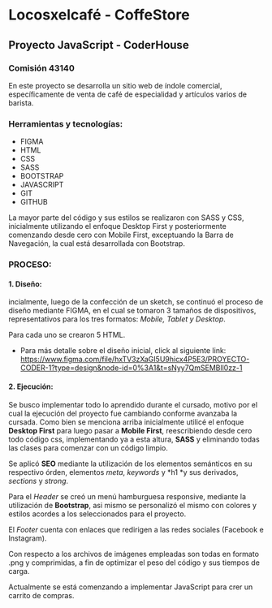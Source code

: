 # Locosxelcafé - CoffeStore
## Proyecto JavaScript - CoderHouse
### Comisión 43140

En este proyecto se desarrolla un sitio web de índole comercial, específicamente de venta de café de especialidad y artículos varios de barista. 

### Herramientas y tecnologías:

- FIGMA
- HTML
- CSS
- SASS
- BOOTSTRAP
- JAVASCRIPT
- GIT
- GITHUB

La mayor parte del código y sus estilos se realizaron con SASS y CSS, inicialmente utilizando el enfoque Desktop First y posteriormente comenzando desde cero con Mobile First, exceptuando la Barra de Navegación, la cual está desarrollada con Bootstrap.

### PROCESO:
#### 1. Diseño:
incialmente, luego de la confección de un sketch, se continuó el proceso de diseño mediante FIGMA, en el cual se tomaron 3 tamaños de dispositivos, representativos para los tres formatos: *Mobile, Tablet y Desktop*.

Para cada uno se crearon 5 HTML.
- Para más detalle sobre el diseño inicial, click al siguiente link: https://www.figma.com/file/hxTV3zXaGI5U9hicx4P5E3/PROYECTO-CODER-1?type=design&node-id=0%3A1&t=sNyy7QmSEMBll0zz-1

#### 2. Ejecución:
Se busco implementar todo lo aprendido durante el cursado, motivo por el cual la ejecución del proyecto fue cambiando conforme avanzaba la cursada. Como bien se menciona arriba inicialmente utilicé el enfoque **Desktop First** para luego pasar a **Mobile First**, reescribiendo desde cero todo código css, implementando ya a esta altura, **SASS** y eliminando todas las clases para comenzar con un código limpio. 

Se aplicó **SEO** mediante la utilización de los elementos semánticos en su respectivo órden, elementos *meta*, *keywords* y *h1 *y sus derivados, *sections*
y *strong*. 

Para el *Header* se creó un menú hamburguesa responsive, mediante la utilización de  **Bootstrap**, asi mismo se personalizó el mismo con colores y estilos acordes a los seleccionados para el proyecto. 

El *Footer*  cuenta con enlaces que redirigen a las redes sociales (Facebook e Instagram).

 Con respecto a los archivos de imágenes empleadas son todas en formato .png y comprimidas, a fin de optimizar el peso del código y sus tiempos de carga. 

Actualmente se está comenzando a implementar JavaScript para crer un carrito de compras.
















